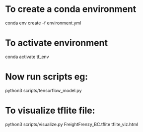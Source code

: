 # To create a conda environment

conda env create -f environment.yml

# To activate environment

conda activate tf_env

# Now run scripts eg:

python3 scripts/tensorflow_model.py

# To visualize tflite file:

python3 scripts/visualize.py FreightFrenzy_BC.tflite tflite_viz.html